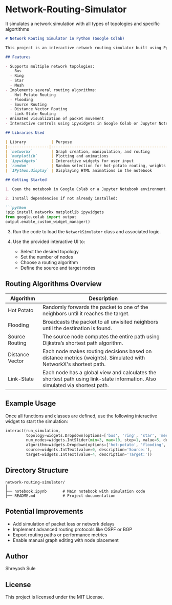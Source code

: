 # Network-Routing-Simulator
It simulates a network simulation with all types of topologies and specific algortithms
```markdown
# Network Routing Simulator in Python (Google Colab)

This project is an interactive network routing simulator built using Python libraries: NetworkX, Matplotlib, and ipywidgets. It enables dynamic visualization of packet routing over various network topologies using different routing algorithms.

## Features

- Supports multiple network topologies:
  - Bus
  - Ring
  - Star
  - Mesh
- Implements several routing algorithms:
  - Hot Potato Routing
  - Flooding
  - Source Routing
  - Distance Vector Routing
  - Link-State Routing
- Animated visualization of packet movement
- Interactive controls using ipywidgets in Google Colab or Jupyter Notebooks

## Libraries Used

| Library           | Purpose                                           |
|------------------|---------------------------------------------------|
| `networkx`        | Graph creation, manipulation, and routing        |
| `matplotlib`      | Plotting and animations                          |
| `ipywidgets`      | Interactive widgets for user input               |
| `random`          | Random selection for hot-potato routing, weights |
| `IPython.display` | Displaying HTML animations in the notebook       |

## Getting Started

1. Open the notebook in Google Colab or a Jupyter Notebook environment.

2. Install dependencies if not already installed:

```python
!pip install networkx matplotlib ipywidgets
from google.colab import output
output.enable_custom_widget_manager()
```

3. Run the code to load the `NetworkSimulator` class and associated logic.

4. Use the provided interactive UI to:
   - Select the desired topology
   - Set the number of nodes
   - Choose a routing algorithm
   - Define the source and target nodes

## Routing Algorithms Overview

| Algorithm       | Description                                                                 |
|----------------|-----------------------------------------------------------------------------|
| Hot Potato      | Randomly forwards the packet to one of the neighbors until it reaches the target. |
| Flooding        | Broadcasts the packet to all unvisited neighbors until the destination is found. |
| Source Routing  | The source node computes the entire path using Dijkstra’s shortest path algorithm. |
| Distance Vector | Each node makes routing decisions based on distance metrics (weights). Simulated with NetworkX's shortest path. |
| Link-State      | Each node has a global view and calculates the shortest path using link-state information. Also simulated via shortest path. |

## Example Usage

Once all functions and classes are defined, use the following interactive widget to start the simulation:

```python
interact(run_simulation,
         topology=widgets.Dropdown(options=['bus', 'ring', 'star', 'mesh'], description='Topology:'),
         num_nodes=widgets.IntSlider(min=3, max=10, step=1, value=5, description='Nodes:'),
         algorithm=widgets.Dropdown(options=['hot-potato', 'flooding', 'source', 'distance-vector', 'rip', 'link-state'], description='Algorithm:'),
         source=widgets.IntText(value=0, description='Source:'),
         target=widgets.IntText(value=4, description='Target:'))
```

## Directory Structure

```
network-routing-simulator/
│
├── notebook.ipynb       # Main notebook with simulation code
├── README.md            # Project documentation
```

## Potential Improvements

- Add simulation of packet loss or network delays
- Implement advanced routing protocols like OSPF or BGP
- Export routing paths or performance metrics
- Enable manual graph editing with node placement

## Author

Shreyash Sule

## License

This project is licensed under the MIT License.
```
